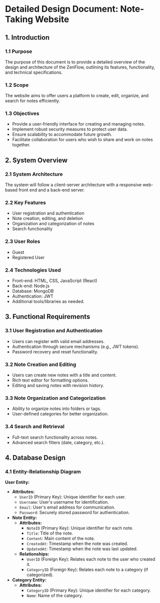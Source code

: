 # Detailed Design Document: Note-Taking Website

## 1. Introduction

### 1.1 Purpose
The purpose of this document is to provide a detailed overview of the design and architecture of the ZenFlow, outlining its features, functionality, and technical specifications.

### 1.2 Scope
The website aims to offer users a platform to create, edit, organize, and search for notes efficiently.

### 1.3 Objectives
- Provide a user-friendly interface for creating and managing notes.
- Implement robust security measures to protect user data.
- Ensure scalability to accommodate future growth.
- Facilitate collaboration for users who wish to share and work on notes together.

## 2. System Overview

### 2.1 System Architecture
The system will follow a client-server architecture with a responsive web-based front end and a  back-end server.

### 2.2 Key Features
- User registration and authentication
- Note creation, editing, and deletion
- Organization and categorization of notes
- Search functionality

### 2.3 User Roles
- Guest
- Registered User

### 2.4 Technologies Used
- Front-end: HTML, CSS, JavaScript (React)
- Back-end: Node.js
- Database: MongoDB
- Authentication: JWT
- Additional tools/libraries as needed.

## 3. Functional Requirements

### 3.1 User Registration and Authentication
- Users can register with valid email addresses.
- Authentication through secure mechanisms (e.g., JWT tokens).
- Password recovery and reset functionality.

### 3.2 Note Creation and Editing
- Users can create new notes with a title and content.
- Rich text editor for formatting options.
- Editing and saving notes with revision history.

### 3.3 Note Organization and Categorization
- Ability to organize notes into folders or tags.
- User-defined categories for better organization.

### 3.4 Search and Retrieval
- Full-text search functionality across notes.
- Advanced search filters (date, category, etc.).

## 4. Database Design
### 4.1 Entity-Relationship Diagram

**User Entity:**
-   **Attributes:**
    -   `UserID` (Primary Key): Unique identifier for each user.
    -   `Username`: User's username for identification.
    -   `Email`: User's email address for communication.
    -   `Password`: Securely stored password for authentication.
  - **Note Entity:**
    -   **Attributes:**
        -   `NoteID` (Primary Key): Unique identifier for each note.
        -   `Title`: Title of the note.
        -   `Content`: Main content of the note.
        -   `CreatedAt`: Timestamp when the note was created.
        -   `UpdatedAt`: Timestamp when the note was last updated.
    -   **Relationships:**
        -   `UserID` (Foreign Key): Relates each note to the user who created it.
        -   `CategoryID` (Foreign Key): Relates each note to a category (if categorized).
- **Category Entity:**
    -   **Attributes:**
        -   `CategoryID` (Primary Key): Unique identifier for each category.
        -   `Name`: Name of the category.
